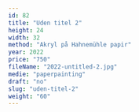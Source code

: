 ```yaml
---
id: 82
title: "Uden titel 2"
height: 24
width: 32
method: "Akryl på Hahnemühle papir"
year: 2022
price: "750"
fileName: "2022-untitled-2.jpg"
medie: "paperpainting"
draft: "no"
slug: "uden-titel-2"
weight: "60"
---
```

